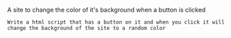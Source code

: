 A site to change the color of it's background when a button is clicked

```
Write a html script that has a button on it and when you click it will change the background of the site to a random color
```